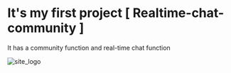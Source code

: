 # It's my first project [ Realtime-chat-community ]

It has a community function and real-time chat function

![site_logo](https://user-images.githubusercontent.com/75168305/147242664-022ebc08-171b-4bf3-8b41-f8740bc04853.png)
